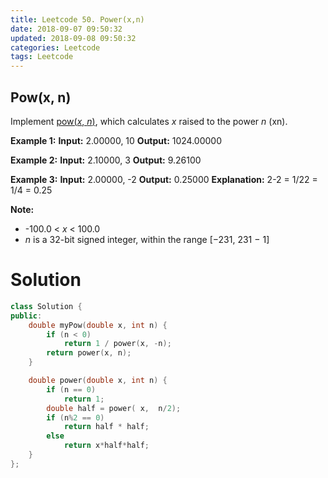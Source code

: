 ```yaml
---
title: Leetcode 50. Power(x,n)
date: 2018-09-07 09:50:32
updated: 2018-09-08 09:50:32
categories: Leetcode
tags: Leetcode
---
```


## Pow(x, n)
Implement  [pow(_x_,  _n_)](http://www.cplusplus.com/reference/valarray/pow/), which calculates _x_  raised to the power  _n_  (xn).

**Example 1:**
**Input:** 2.00000, 10
**Output:** 1024.00000

**Example 2:**
**Input:** 2.10000, 3
**Output:** 9.26100

**Example 3:**
**Input:** 2.00000, -2
**Output:** 0.25000
**Explanation:** 2-2 = 1/22 = 1/4 = 0.25

**Note:**

- -100.0 <  _x_  < 100.0
- _n_  is a 32-bit signed integer, within the range [−231, 231 − 1]


# Solution

```c++
class Solution {
public:
    double myPow(double x, int n) {
        if (n < 0) 
            return 1 / power(x, -n);
        return power(x, n);
    }

    double power(double x, int n) {
        if (n == 0)
            return 1;
        double half = power( x,  n/2);
        if (n%2 == 0)
            return half * half;
        else
            return x*half*half;       
    }
};
```